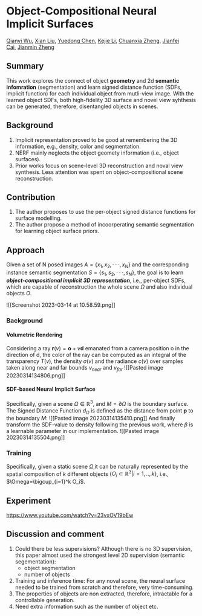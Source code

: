 # Object-Compositional Neural Implicit Surfaces
[Qianyi Wu](https://arxiv.org/search/cs?searchtype=author&query=Wu%2C+Q), [Xian Liu](https://arxiv.org/search/cs?searchtype=author&query=Liu%2C+X), [Yuedong Chen](https://arxiv.org/search/cs?searchtype=author&query=Chen%2C+Y), [Kejie Li](https://arxiv.org/search/cs?searchtype=author&query=Li%2C+K), [Chuanxia Zheng](https://arxiv.org/search/cs?searchtype=author&query=Zheng%2C+C), [Jianfei Cai](https://arxiv.org/search/cs?searchtype=author&query=Cai%2C+J), [Jianmin Zheng](https://arxiv.org/search/cs?searchtype=author&query=Zheng%2C+J)
## Summary
This work explores the connect of object **geometry** and 2d **semantic infomration** (segmentation) and learn signed distance function (SDFs, implicit function) for each individual object from mutli-view image. With the learned object SDFs, both high-fidelity 3D surface and novel view syhthesis can be generated, therefore, disentangled objects in scenes.

## Background
1. Implicit representation proved to be good at remembering the 3D information, e.g., density, color and segmentation. 
2. NERF mainly neglects the object geomety information (i.e., object surfaces).
3. Prior works focus on scene-level 3D reconstruction and noval view synthesis. Less attention was spent on  object-compositional scene reconstruction.

## Contribution
1. The author proposes to use the per-object signed distance functions for surface modelling.
2. The author propose a method of incoorperating semantic segmentation for learning object surface priors.

## Approach
Given a set of N posed images $A = \{x_1,x_2, ··· ,x_N\}$ and the corresponding instance semantic segmentation $S = \{s_1,s_2, ··· ,s_N\}$, the goal is to learn ***object-compositional implicit 3D representation***, i.e., per-object SDFs, which are capable of reconstruction the whole scene $\Omega$ and also individual objects $O$.

![[Screenshot 2023-03-14 at 10.58.59.png]]
### Background
#### Volumetric Rendering
Considering a ray $\boldsymbol{r}(v)=\boldsymbol{o} + v\boldsymbol{d}$ emanated from a camera position o in the direction of d, the color of the ray can be computed as an integral of the transparency $T (v)$, the density $\sigma(v)$ and the radiance $c(v)$ over samples taken along near and far bounds $v_{near}$ and $v_{far}$
![[Pasted image 20230314134806.png]]
#### SDF-based Neural Implicit Surface
Specifically, given a scene $\Omega \in \mathbb{R}^3$, and $M = \partial\Omega$ is the boundary surface. The Signed Distance Function $d_{\Omega}$ is defined as the distance from point $\boldsymbol{p}$ to the boundary $M$:
![[Pasted image 20230314135410.png]]
And finally transform the SDF-value to density following the previous work,
where $\beta$ is a learnable parameter in our implementation.
![[Pasted image 20230314135504.png]]
### Training
Specifically, given a static scene $\Omega$,it can be naturally represented by the spatial composition of $k$ different objects $\{O_i \subset \mathbb{R}^3|i=1,..,k\}$, i.e., $\Omega=\bigcup_{i=1}^k O_i$.
## Experiment
https://www.youtube.com/watch?v=23vxOV19bEw
## Discussion and comment
1. Could there be less supervisions? Although there is no 3D supervision, this paper almost used the strongest level 2D supervision (semantic segementation):
	- object segmentation
	- number of objects
2. Training and inference time: For any noval scene, the neural surface needed to be trained from scratch and therefore, very time-consuming. 
3. The properties of objects are non extracted, therefore, intractable for a controllable generation.
4. Need extra information such as the number of object etc.

